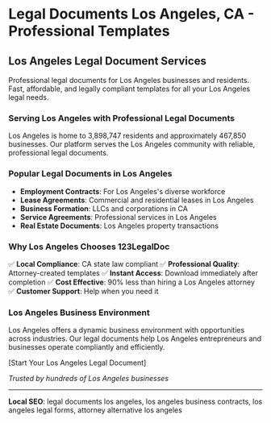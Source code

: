 # Legal Documents Los Angeles, CA - Professional Templates

## Los Angeles Legal Document Services

Professional legal documents for Los Angeles businesses and residents. Fast, affordable, and legally compliant templates for all your Los Angeles legal needs.

### Serving Los Angeles with Professional Legal Documents

Los Angeles is home to 3,898,747 residents and approximately 467,850 businesses. Our platform serves the Los Angeles community with reliable, professional legal documents.

### Popular Legal Documents in Los Angeles

- **Employment Contracts**: For Los Angeles's diverse workforce
- **Lease Agreements**: Commercial and residential leases in Los Angeles
- **Business Formation**: LLCs and corporations in CA
- **Service Agreements**: Professional services in Los Angeles
- **Real Estate Documents**: Los Angeles property transactions

### Why Los Angeles Chooses 123LegalDoc

✅ **Local Compliance**: CA state law compliant
✅ **Professional Quality**: Attorney-created templates
✅ **Instant Access**: Download immediately after completion
✅ **Cost Effective**: 90% less than hiring a Los Angeles attorney
✅ **Customer Support**: Help when you need it

### Los Angeles Business Environment

Los Angeles offers a dynamic business environment with opportunities across industries. Our legal documents help Los Angeles entrepreneurs and businesses operate compliantly and efficiently.

[Start Your Los Angeles Legal Document]

_Trusted by hundreds of Los Angeles businesses_

---

**Local SEO**: legal documents los angeles, los angeles business contracts, los angeles legal forms, attorney alternative los angeles
